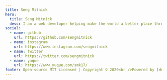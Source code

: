 ```yaml
---
title: Seng Mitnick
hero:
  title: Seng Mitnick
  desc: I am a web developer helping make the world a better place through JavaScript.
social:
  - name: github
    url: https://github.com/sengmitnick
  - name: instagram
    url: https://www.instagram.com/sengmitnick
  - name: twitter
    url: https://twitter.com/sengmitnick
  - name: yuque
    url: https://www.yuque.com/smk17/
footer: Open-source MIT Licensed | Copyright © 2020<br />Powered by [dumi](https://d.umijs.org)
---
```

